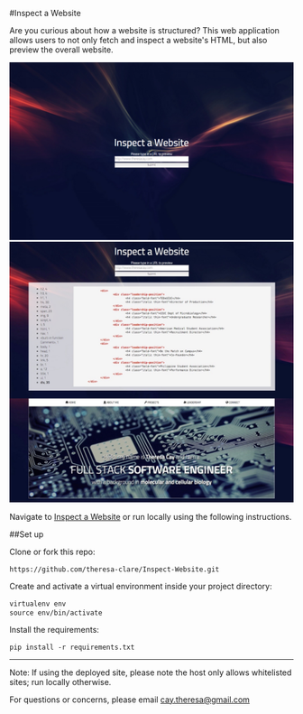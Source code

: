#Inspect a Website

Are you curious about how a website is structured? This web application allows users to not only fetch and inspect a website's HTML, but also preview the overall website.

![image](/static/homepage.png)
![image](/static/results.png)

Navigate to [Inspect a Website](http://theresaclare.pythonanywhere.com/) or run locally using the following instructions.

##Set up

Clone or fork this repo:

```
https://github.com/theresa-clare/Inspect-Website.git
```

Create and activate a virtual environment inside your project directory:

```
virtualenv env
source env/bin/activate
```

Install the requirements:

```
pip install -r requirements.txt
```

---

Note: If using the deployed site, please note the host only allows whitelisted sites; run locally otherwise.

For questions or concerns, please email [cay.theresa@gmail.com](mailto:cay.theresa@gmail.com)
